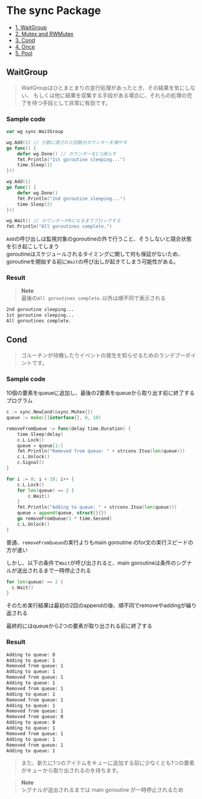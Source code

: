# The sync Package
* [1. WaitGroup](#anchor1)
* [2. Mutex and RWMutex](#anchor2)
* [3. Cond](#anchor3)
* [4. Once](#anchor4)
* [5. Pool](#anchor5)

<a id="anchor1"></a>
## WaitGroup
> WaitGroupはひとまとまりの並行処理があったとき、その結果を気にしない、
> もしくは他に結果を収集する手段がある場合に、それらの処理の完了を待つ手段として非常に有効です。  

### Sample code
```go
var wg sync.WaitGroup

wg.Add(1) // 引数に渡された回数分カウンターを増やす
go func() {
	defer wg.Done() // カウンターを1つ減らす
	fmt.Println("1st goroutine sleeping...")
	time.Sleep(1)
}()

wg.Add(1)
go func() {
	defer wg.Done()
	fmt.Println("2nd goroutine sleeping...")
	time.Sleep(2)
}()

wg.Wait() // カウンターが0になるまでブロックする
fmt.Println("All goroutines complete.")
```

`Add`の呼び出しは監視対象のgoroutineの外で行うこと、そうしないと競合状態を引き起こしてしまう  
goroutineはスケジュールされるタイミングに関して何も保証がないため、  
goroutineを開始する前に`Wait`の呼び出しが起きてしまう可能性がある。  

### Result
> **Note**  
> 最後の`All goroutines complete.`以外は順不同で表示される
```zsh
2nd goroutine sleeping...
1st goroutine sleeping...
All goroutines complete.
```

<a id="anchor3"></a>
## Cond

> ゴルーチンが待機したりイベントの発生を知らせるためのランデブーポイントです。  

### Sample code

10個の要素をqueueに追加し、最後の2要素をqueueから取り出す前に終了するプログラム  

```go
c := sync.NewCond(&sync.Mutex{})
queue := make([]interface{}, 0, 10)

removeFromQueue := func(delay time.Duration) {
	time.Sleep(delay)
	c.L.Lock()
	queue = queue[1:]
	fmt.Println("Removed from queue: " + strconv.Itoa(len(queue)))
	c.L.Unlock()
	c.Signal()
}

for i := 0; i < 10; i++ {
	c.L.Lock()
	for len(queue) == 2 {
		c.Wait()
	}
	fmt.Println("Adding to queue: " + strconv.Itoa(len(queue)))
	queue = append(queue, struct{}{})
	go removeFromQueue(1 * time.Second)
	c.L.Unlock()
}
```

普通、`removeFromQueue`の実行よりもmain goroutine のfor文の実行スピードの方が速い  

しかし、以下の条件で`Wait`が呼び出されると、main goroutineは条件のシグナルが送出されるまで一時停止される  

```go
for len(queue) == 2 {
  c.Wait()
}
```

そのため実行結果は最初の2回のappendの後、順不同でremoveやaddingが繰り返される  

最終的にはqueueから2つの要素が取り出される前に終了する 

### Result

```zsh
Adding to queue: 0
Adding to queue: 1
Removed from queue: 1
Adding to queue: 1
Removed from queue: 1
Adding to queue: 1
Removed from queue: 1
Adding to queue: 1
Removed from queue: 1
Adding to queue: 1
Removed from queue: 1
Removed from queue: 0
Adding to queue: 0
Adding to queue: 1
Removed from queue: 1
Adding to queue: 1
Removed from queue: 1
Adding to queue: 1
```
> また、新たに1つのアイテムをキューに追加する前に少なくとも1つの要素がキューから取り出されるのを待ちます。  

> **Note**  
> シグナルが送出されるまでは main goroutine が一時停止されるため
